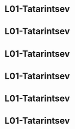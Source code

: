 # L01-Tatarintsev
# L01-Tatarintsev
# L01-Tatarintsev
# L01-Tatarintsev
# L01-Tatarintsev
# L01-Tatarintsev
